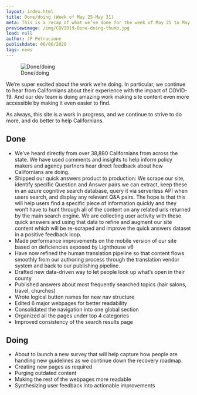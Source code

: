 ```yaml
---
layout: index.html
title: Done/doing (Week of May 25-May 31)
meta: This is a recap of what we’ve done for the week of May 25 to May 31.
previewimage: /img/COVID19-Done-doing-thumb.jpg
lead: null
author: JP Petrucione
publishdate: 06/06/2020
tags: news
---
```

<figure class="figure"><img src="/img/COVID19-Done-doing.jpg" class="" alt="Done/doing"><figcaption class="figure-caption">Done/doing</figcaption></figure>

We’re super excited about the work we’re doing. In particular, we continue to hear from Californians about their experience with the impact of COVID-19. And our dev team is doing amazing work making site content even more accessible by making it even easier to find.

As always, this site is a work in progress, and we continue to strive to do more, and do better to help Californians.

## Done

*   We’ve heard directly from over 38,880 Californians from across the state. We have used comments and insights to help inform policy makers and agency partners hear direct feedback about how Californians are doing.
*   Shipped our quick answers product to production: We scrape our site, identify specific Question and Answer pairs we can extract, keep these in an azure cognitive search database, query it via serverless API when users search, and display any relevant Q&A pairs. The hope is that this will help users find a specific piece of information quickly and they won’t have to hunt through all of the content on any related urls returned by the main search engine. We are collecting user activity with these quick answers and using that data to refine and augment our site content which will be re-scraped and improve the quick answers dataset in a positive feedback loop.
*   Made performance improvements on the mobile version of our site based on deficiencies exposed by Lighthouse v6
*   Have now refined the human translation pipeline so that content flows smoothly from our authoring process through the translation vendor system and back to our publishing pipeline.
*   Drafted new data-driven way to let people look up what’s open in their county
*   Published answers about most frequently searched topics (hair salons, travel, churches)
*   Wrote logical button names for new nav structure
*   Edited 6 major webpages for better readability
*   Consolidated the navigation into one global section
*   Organized all the pages under top 4 categories
*   Improved consistency of the search results page

## Doing

*   About to launch a new survey that will help capture how people are handling new guidelines as we continue down the recovery roadmap.
*   Creating new pages as required
*   Purging outdated content
*   Making the rest of the webpages more readable
*   Synthesizing user feedback into actionable improvements
